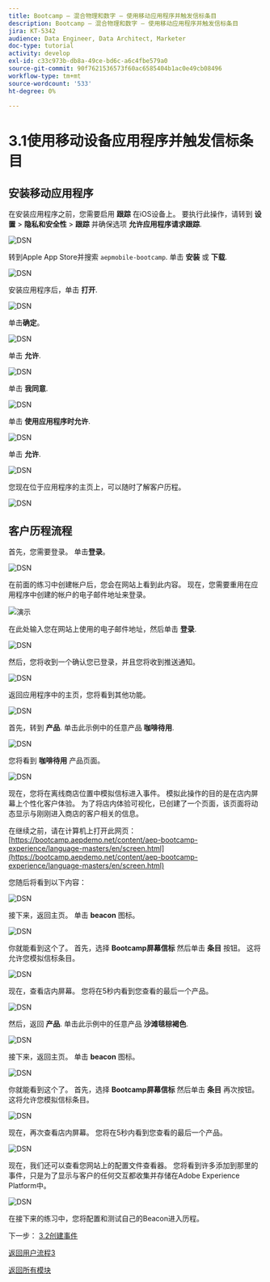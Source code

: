 ```yaml
---
title: Bootcamp — 混合物理和数字 — 使用移动应用程序并触发信标条目
description: Bootcamp — 混合物理和数字 — 使用移动应用程序并触发信标条目
jira: KT-5342
audience: Data Engineer, Data Architect, Marketer
doc-type: tutorial
activity: develop
exl-id: c33c973b-db8a-49ce-bd6c-a6c4fbe579a0
source-git-commit: 90f7621536573f60ac6585404b1ac0e49cb08496
workflow-type: tm+mt
source-wordcount: '533'
ht-degree: 0%

---
```


# 3.1使用移动设备应用程序并触发信标条目

## 安装移动应用程序

在安装应用程序之前，您需要启用 **跟踪** 在iOS设备上。 要执行此操作，请转到 **设置** > **隐私和安全性** > **跟踪** 并确保选项 **允许应用程序请求跟踪**.

![DSN](./../uc3/images/app4.png)

转到Apple App Store并搜索 `aepmobile-bootcamp`. 单击 **安装** 或 **下载**.

![DSN](./../uc3/images/app1.png)

安装应用程序后，单击 **打开**.

![DSN](./../uc3/images/app2.png)

单击&#x200B;**确定**。

![DSN](./../uc3/images/app9.png)

单击 **允许**.

![DSN](./../uc3/images/app3.png)

单击 **我同意**.

![DSN](./../uc3/images/app7.png)

单击 **使用应用程序时允许**.

![DSN](./../uc3/images/app8.png)

单击 **允许**.

![DSN](./../uc3/images/app5.png)

您现在位于应用程序的主页上，可以随时了解客户历程。

![DSN](./../uc3/images/app12.png)

## 客户历程流程

首先，您需要登录。 单击&#x200B;**登录**。

![DSN](./images/app13.png)

在前面的练习中创建帐户后，您会在网站上看到此内容。 现在，您需要重用在应用程序中创建的帐户的电子邮件地址来登录。

![演示](./images/pv1.png)

在此处输入您在网站上使用的电子邮件地址，然后单击 **登录**.

![DSN](./images/app14.png)

然后，您将收到一个确认您已登录，并且您将收到推送通知。

![DSN](./images/app15.png)

返回应用程序中的主页，您将看到其他功能。

![DSN](./images/app17.png)

首先，转到 **产品**. 单击此示例中的任意产品 **咖啡待用**.

![DSN](./images/app19.png)

您将看到 **咖啡待用** 产品页面。

![DSN](./images/app20.png)

现在，您将在离线商店位置中模拟信标进入事件。 模拟此操作的目的是在店内屏幕上个性化客户体验。 为了将店内体验可视化，已创建了一个页面，该页面将动态显示与刚刚进入商店的客户相关的信息。

在继续之前，请在计算机上打开此网页： [https://bootcamp.aepdemo.net/content/aep-bootcamp-experience/language-masters/en/screen.html](https://bootcamp.aepdemo.net/content/aep-bootcamp-experience/language-masters/en/screen.html)

您随后将看到以下内容：

![DSN](./images/screen1.png)

接下来，返回主页。 单击 **beacon** 图标。

![DSN](./images/app23.png)

你就能看到这个了。 首先，选择 **Bootcamp屏幕信标** 然后单击 **条目** 按钮。 这将允许您模拟信标条目。

![DSN](./images/app21.png)

现在，查看店内屏幕。 您将在5秒内看到您查看的最后一个产品。

![DSN](./images/screen2.png)

然后，返回 **产品**. 单击此示例中的任意产品 **沙滩毯棕褐色**.

![DSN](./images/app22.png)

接下来，返回主页。 单击 **beacon** 图标。

![DSN](./images/app23.png)

你就能看到这个了。 首先，选择 **Bootcamp屏幕信标** 然后单击 **条目** 再次按钮。 这将允许您模拟信标条目。

![DSN](./images/app21.png)

现在，再次查看店内屏幕。 您将在5秒内看到您查看的最后一个产品。

![DSN](./images/screen3.png)

现在，我们还可以查看您网站上的配置文件查看器。 您将看到许多添加到那里的事件，只是为了显示与客户的任何交互都收集并存储在Adobe Experience Platform中。

![DSN](./images/screen4.png)

在接下来的练习中，您将配置和测试自己的Beacon进入历程。

下一步： [3.2创建事件](./ex2.md)

[返回用户流程3](./uc3.md)

[返回所有模块](../../overview.md)
